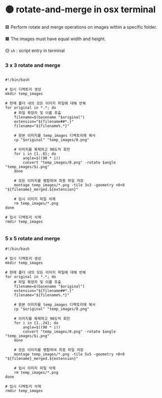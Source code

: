 # 🟡  rotate-and-merge in osx terminal 

🟩 Perform rotate and merge operations on images within a specific folder.

🟧 The images must have equal width and height.

🟡 ``` sh ``` : script entry in terminal 


### 3 x 3 rotate and merge 

```

#!/bin/bash

# 임시 디렉토리 생성
mkdir temp_images

# 현재 폴더 내의 모든 이미지 파일에 대해 반복
for original in *.*; do
    # 파일 확장자 및 이름 추출
    filename=$(basename "$original")
    extension="${filename##*.}"
    filename="${filename%.*}"

    # 원본 이미지를 temp_images 디렉토리에 복사
    cp "$original" "temp_images/0.png"

    # 이미지를 복제하고 90도씩 회전
    for i in {1..8}; do
        angle=$((90 * i))
        convert "temp_images/0.png" -rotate $angle "temp_images/$i.png"
    done

    # 모든 이미지를 병합하여 최종 파일 저장
    montage temp_images/*.png -tile 3x3 -geometry +0+0 "${filename}_merged.${extension}"

    # 임시 이미지 파일 삭제
    rm temp_images/*.png
done

# 임시 디렉토리 삭제
rmdir temp_images


```





### 5 x 5 rotate and merge 



```
#!/bin/bash

# 임시 디렉토리 생성
mkdir temp_images

# 현재 폴더 내의 모든 이미지 파일에 대해 반복
for original in *.*; do
    # 파일 확장자 및 이름 추출
    filename=$(basename "$original")
    extension="${filename##*.}"
    filename="${filename%.*}"

    # 원본 이미지를 temp_images 디렉토리에 복사
    cp "$original" "temp_images/0.png"

    # 이미지를 복제하고 90도씩 회전
    for i in {1..24}; do
        angle=$((90 * i))
        convert "temp_images/0.png" -rotate $angle "temp_images/$i.png"
    done

    # 모든 이미지를 병합하여 최종 파일 저장
    montage temp_images/*.png -tile 5x5 -geometry +0+0 "${filename}_merged.${extension}"

    # 임시 이미지 파일 삭제
    rm temp_images/*.png
done

# 임시 디렉토리 삭제
rmdir temp_images
```

